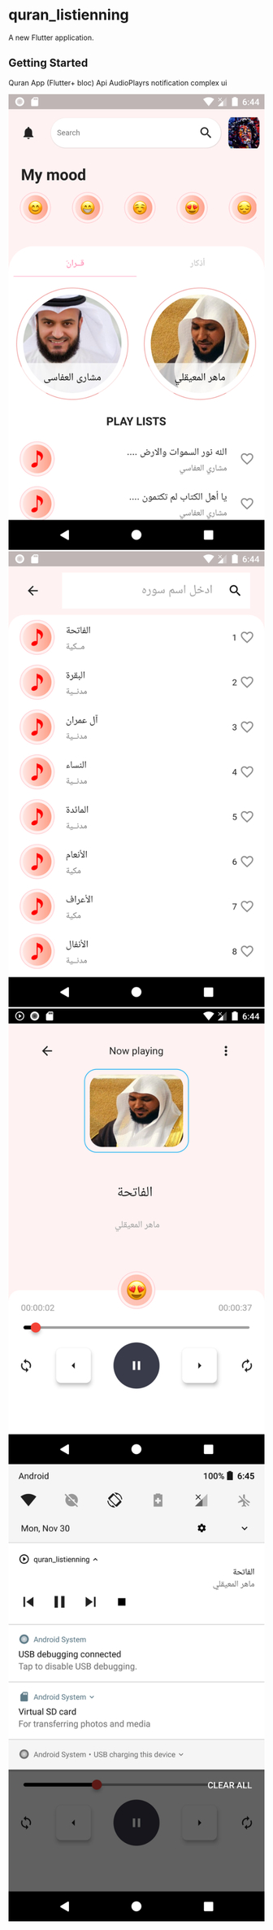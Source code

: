 # quran_listienning

A new Flutter application.

## Getting Started


Quran App (Flutter+ bloc)
Api
AudioPlayrs
notification
complex ui

![quran_listienning](/screenShots/Screenshot_20201130_184436.png)
![quran_listienning](/screenShots/Screenshot_20201130_184444.png)
![quran_listienning](/screenShots/Screenshot_20201130_184452.png)
![quran_listienning](/screenShots/Screenshot_20201130_184501.png)
